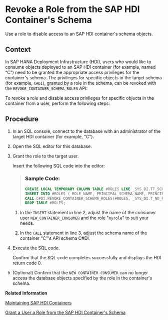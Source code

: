 <!-- loiobb47fc06c27841449017d055302a4074 -->

# Revoke a Role from the SAP HDI Container's Schema

Use a role to disable access to an SAP HDI container's schema objects.



<a name="loiobb47fc06c27841449017d055302a4074__context_jvz_ntd_l1b"/>

## Context

In SAP HANA Deployment Infrastructure \(HDI\), users who would like to consume objects deployed to an SAP HDI container \(for example, named “C”\) need to be granted the appropriate access privileges for the container's schema. The privileges for specific objects in the target schema \(for example, `C#DI`\), granted by a role in the schema, can be revoked with the `REVOKE_CONTAINER_SCHEMA_ROLES` API:

To revoke a role and disable access privileges for specific objects in the container from a user, perform the following steps:



<a name="loiobb47fc06c27841449017d055302a4074__steps_kvz_ntd_l1b"/>

## Procedure

1.  In an SQL console, connect to the database with an administrator of the target HDI container \(for example, “C”\).

2.  Open the SQL editor for this database.

3.  Grant the role to the target user.

    Insert the following SQL code into the editor:

    > ### Sample Code:  
    > ```sql
    > CREATE LOCAL TEMPORARY COLUMN TABLE #ROLES LIKE _SYS_DI.TT_SCHEMA_ROLES;
    > INSERT INTO #ROLES ( ROLE_NAME, PRINCIPAL_SCHEMA_NAME, PRINCIPAL_NAME ) VALUES ( 'myrole', '', 'NEW_CONTAINER_CONSUMER' );
    > CALL C#DI.REVOKE_CONTAINER_SCHEMA_ROLES(#ROLES, _SYS_DI.T_NO_PARAMETERS, ?, ?, ?);
    > DROP TABLE #ROLES; 
    > ```

    1.  In the `INSERT` statement in line 2, adjust the name of the consumer user `NEW_CONTAINER_CONSUMER` and the role "`myrole`" to suit your needs.

    2.  In the `CALL` statement in line 3, adjust the schema name of the container “C”'s API schema C\#DI.


4.  Execute the SQL code.

    Confirm that the SQL code completes successfully and displays the HDI return code 0.

5.  \(Optional\) Confirm that the `NEW_CONTAINER_CONSUMER` can no longer access the database objects specified by the role in the container's schema.


**Related Information**  


[Maintaining SAP HDI Containers](maintaining-sap-hdi-containers-bcd6e27.md "An HDI container administrator configures and controls access to a SAP HDI container.")

[Grant a User a Role from the SAP HDI Container's Schema](grant-a-user-a-role-from-the-sap-hdi-container-6574d8e.md "Use a role to enable access to an SAP HDI container's schema objects.")

